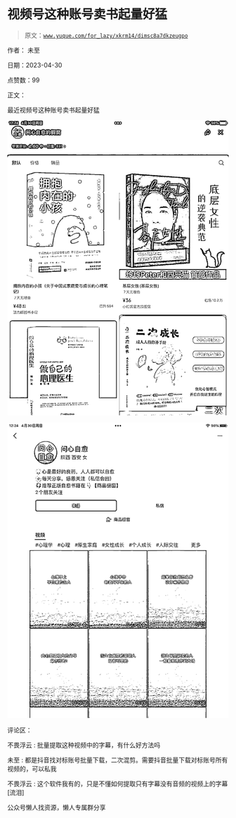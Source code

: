 # 视频号这种账号卖书起量好猛

> 原文：[`www.yuque.com/for_lazy/xkrm14/dimsc8a7dkzeugpo`](https://www.yuque.com/for_lazy/xkrm14/dimsc8a7dkzeugpo)

作者： 未至

日期：2023-04-30

点赞数：99

正文：

最近视频号这种账号卖书起量好猛

![](img/c4ccdd48a4bc699c275929045c9d8401.png)

![](img/89810ce125da6dce01b2bec5c596f313.png)

评论区：

不畏浮云 : 批量提取这种视频中的字幕，有什么好方法吗

未至 : 都是抖音找对标账号批量下载，二次混剪。需要抖音批量下载对标账号所有视频的，可以私我

不畏浮云 : 这个软件我有的，只是不懂如何提取只有字幕没有音频的视频上的字幕[流泪]

公众号懒人找资源，懒人专属群分享

